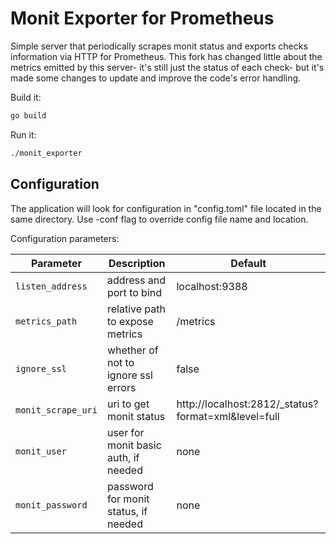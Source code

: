 # Monit Exporter for Prometheus

Simple server that periodically scrapes monit status and exports checks information via HTTP for Prometheus. This fork has changed little about the metrics emitted by this server- it's still just the status of each check- but it's made some changes to update and improve the code's error handling.

Build it:
```bash
go build
```

Run it:

```bash
./monit_exporter
```

## Configuration

The application will look for configuration in "config.toml" file located in the same directory. Use -conf flag to override config file name and location.

Configuration parameters:

Parameter | Description | Default
--- | --- | ---
`listen_address` | address and port to bind | localhost:9388
`metrics_path` | relative path to expose metrics | /metrics
`ignore_ssl` | whether of not to ignore ssl errors | false
`monit_scrape_uri` | uri to get monit status | http://localhost:2812/_status?format=xml&level=full
`monit_user` | user for monit basic auth, if needed | none
`monit_password` | password for monit status, if needed | none
